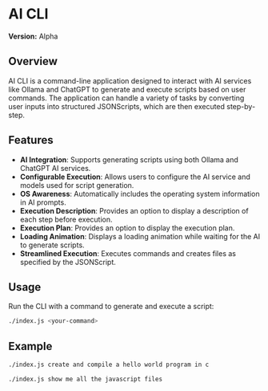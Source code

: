 # AI CLI

**Version:** Alpha

## Overview

AI CLI is a command-line application designed to interact with AI services like Ollama and ChatGPT to generate and execute scripts based on user commands. The application can handle a variety of tasks by converting user inputs into structured JSONScripts, which are then executed step-by-step.

## Features

- **AI Integration**: Supports generating scripts using both Ollama and ChatGPT AI services.
- **Configurable Execution**: Allows users to configure the AI service and models used for script generation.
- **OS Awareness**: Automatically includes the operating system information in AI prompts.
- **Execution Description**: Provides an option to display a description of each step before execution.
- **Execution Plan**: Provides an option to display the execution plan.
- **Loading Animation**: Displays a loading animation while waiting for the AI to generate scripts.
- **Streamlined Execution**: Executes commands and creates files as specified by the JSONScript.

## Usage

Run the CLI with a command to generate and execute a script:

```bash
./index.js <your-command>
```

## Example
```bash
./index.js create and compile a hello world program in c
```

```bash
./index.js show me all the javascript files
```


